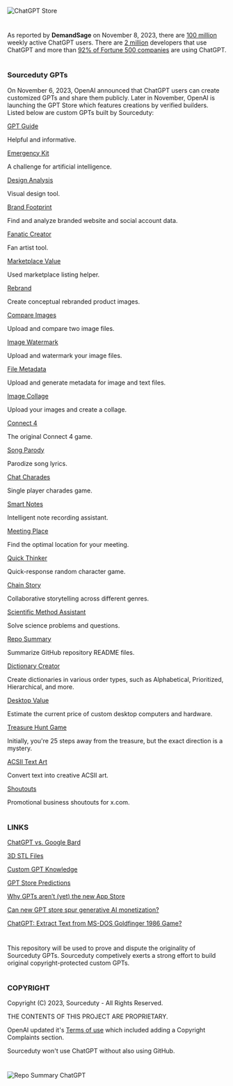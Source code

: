 ![ChatGPT Store](https://github.com/sourceduty/ChatGPT/assets/123030236/e2be7f0a-8114-4edd-9647-e8ef8e2b8c56)

#

As reported by **DemandSage** on November 8, 2023, there are <ins>100 million</ins> weekly active ChatGPT users. There are <ins>2 million</ins> developers that use ChatGPT and more than <ins>92% of Fortune 500 companies</ins> are using ChatGPT.

#
### Sourceduty GPTs

On November 6, 2023, OpenAI announced that ChatGPT users can create customized GPTs and share them publicly. Later in November, OpenAI is launching the GPT Store which features creations by verified builders. Listed below are custom GPTs built by Sourceduty:

[GPT Guide](https://chat.openai.com/g/g-GoLkguGSc-gpt-guide)

Helpful and informative.

[Emergency Kit](https://chat.openai.com/g/g-yADUAYibx-emergency-kit)

A challenge for artificial intelligence.

[Design Analysis](https://chat.openai.com/g/g-AtO8UJfQV-design-analysis)

Visual design tool.

[Brand Footprint](https://chat.openai.com/g/g-iQbBVJzIf-brand-footprint)

Find and analyze branded website and social account data.

[Fanatic Creator](https://chat.openai.com/g/g-4jZ8rABSo-fanatic-creator)

Fan artist tool.

[Marketplace Value](https://chat.openai.com/g/g-QSn6POMKH-marketplace-value)

Used marketplace listing helper.

[Rebrand](https://chat.openai.com/g/g-GrLJN0Kqu-rebrand)

Create conceptual rebranded product images.

[Compare Images](https://chat.openai.com/g/g-4eQMR7Npu-compare-images)

Upload and compare two image files.

[Image Watermark](https://chat.openai.com/g/g-Zt0bGbcIB-image-watermark)

Upload and watermark your image files.

[File Metadata](https://chat.openai.com/g/g-9qNtgtKFT-file-metadata)

Upload and generate metadata for image and text files.

[Image Collage](https://chat.openai.com/g/g-UaXXt6DdU-image-collage)

Upload your images and create a collage.

[Connect 4](https://chat.openai.com/g/g-th53SwFkS-connect-4)

The original Connect 4 game.

[Song Parody](https://chat.openai.com/g/g-90VfXWnFJ-song-parody)

Parodize song lyrics.

[Chat Charades](https://chat.openai.com/g/g-G9hVkEnR9-chat-charades)

Single player charades game.

[Smart Notes](https://chat.openai.com/g/g-VBafvJ21q-smart-notes)

Intelligent note recording assistant.

[Meeting Place](https://chat.openai.com/g/g-h91vaXdbQ-meeting-place)

Find the optimal location for your meeting.

[Quick Thinker](https://chat.openai.com/g/g-yOjellBNa-quick-thinker)

Quick-response random character game.

[Chain Story](https://chat.openai.com/g/g-azMoj9cY6-chain-story)

Collaborative storytelling across different genres.

[Scientific Method Assistant](https://chat.openai.com/g/g-9P8NY6lCl-scientific-method-assistant)

Solve science problems and questions.

[Repo Summary](https://chat.openai.com/g/g-yiPyXX9jI-repo-summary)

Summarize GitHub repository README files.

[Dictionary Creator](https://chat.openai.com/g/g-eFLhLRqRy-dictionary-creator)

Create dictionaries in various order types, such as Alphabetical, Prioritized, Hierarchical, and more.

[Desktop Value](https://chat.openai.com/g/g-oNBIuFtkv-desktop-value)

Estimate the current price of custom desktop computers and hardware.

[Treasure Hunt Game](https://chat.openai.com/g/g-f0Jxf0Jni-treasure-hunt-game)

Initially, you're 25 steps away from the treasure, but the exact direction is a mystery. 

[ACSII Text Art](https://chat.openai.com/g/g-G7eF51owY-acsii-text-art)

Convert text into creative ACSII art.

[Shoutouts](https://chat.openai.com/g/g-BRN5AXPbf-shoutouts)

Promotional business shoutouts for x.com.

#
### LINKS

[ChatGPT vs. Google Bard](https://chat.openai.com/share/632c7739-b255-40e5-8613-9e3c7adac1c0)

[3D STL Files](https://chat.openai.com/share/8ba9c27f-8c86-4ace-8514-4abab31525bf)

[Custom GPT Knowledge](https://chat.openai.com/share/c746b4a5-ead9-4dce-be92-03fdffe9a6e7)

[GPT Store Predictions](https://www.reddit.com/r/OpenAI/comments/17upjcm/interesting_predictions_about_the_gpt_store/)

[Why GPTs aren’t (yet) the new App Store](https://medium.com/barnacle-labs/why-gpts-arent-yet-the-new-app-store-daaf760392cc)

[Can new GPT store spur generative AI monetization?](https://www.theglobeandmail.com/investing/markets/stocks/MSFT/pressreleases/21994801/)

[ChatGPT: Extract Text from MS-DOS Goldfinger 1986 Game?](https://www.reddit.com/r/ChatGPTPro/comments/17zc8g1/chatgpt_extract_text_from_msdos_goldfinger_1986/)

#
This repository will be used to prove and dispute the originality of Sourceduty GPTs. Sourceduty competively exerts a strong effort to build original copyright-protected custom GPTs. 
#
### COPYRIGHT

Copyright (C) 2023, Sourceduty - All Rights Reserved.

THE CONTENTS OF THIS PROJECT ARE PROPRIETARY.

OpenAI updated it's [Terms of use](https://openai.com/policies/terms-of-use) which included adding a Copyright Complaints section.

Sourceduty won't use ChatGPT without also using GitHub.

#

![Repo Summary ChatGPT](https://github.com/sourceduty/ChatGPT/assets/123030236/122a191c-6e79-461c-a15a-1602cc92a164)

